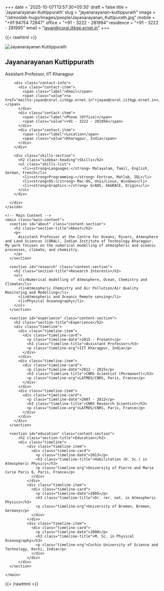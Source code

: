 +++
date = '2025-10-07T13:57:30+05:30'
draft = false
title = 'Jayanarayanan Kuttippurath'
slug = "jayanarayanan-kuttippurath"
image = "/atmoslab-hugo/images/people/Jayanarayanan_Kuttipurath.jpg"
mobile = "+91 94754 72847"
office = "+91 - 3222 - 281994"
residence = "+91 - 3222 - 281995"
email = "jayan@coral.iitkgp.ernet.in"
+++

{{< rawhtml >}}
<!-- This parent container ensures all CSS styles are scoped to this page only -->
<div class="jayan-portfolio-page">

  <div class="portfolio-container">
    <!-- Left Sidebar -->
    <aside class="sidebar">
      <div class="sidebar-content">
        <div class="profile-header">
          <img src="/atmoslab-hugo/images/people/Jayanarayanan_Kuttipurath.jpg" alt="Jayanarayanan Kuttippurath" class="profile-image">
          <h1 class="profile-name">Jayanarayanan Kuttippurath</h1>
          <p class="profile-title">Assistant Professor, IIT Kharagpur</p>
        </div>

        <div class="contact-info">
          <div class="contact-item">
            <span class="label">Email</span>
            <span class="value"><a href="mailto:jayan@coral.iitkgp.ernet.in">jayan@coral.iitkgp.ernet.in</a></span>
          </div>
          <div class="contact-item">
            <span class="label">Phone (Office)</span>
            <span class="value">+91 - 3222 - 281994</span>
          </div>
          <div class="contact-item">
            <span class="label">Location</span>
            <span class="value">Kharagpur, India</span>
          </div>
        </div>

        <div class="skills-section">
          <h2 class="sidebar-heading">Skills</h2>
          <ul class="skills-list">
            <li><strong>Languages:</strong> Malayalam, Tamil, English, German, French</li>
            <li><strong>Programming:</strong> Fortran, Matlab, IDL</li>
            <li><strong>OS:</strong> Mac-OS, Unix/Linux, Windows</li>
            <li><strong>Graphics:</strong> GrADS, XmGRACE, Origin</li>
          </ul>
        </div>

      </div>
    </aside>

    <!-- Main Content -->
    <main class="main-content">
      <section id="about" class="content-section">
        <h2 class="section-title">About</h2>
        <p>
          Assistant Professor at the Centre for Oceans, Rivers, Atmosphere and Land Sciences (CORAL), Indian Institute of Technology Kharagpur. My work focuses on the numerical modelling of atmospheric and oceanic processes, climate, and chemistry.
        </p>
      </section>

      <section id="research" class="content-section">
        <h2 class="section-title">Research Interests</h2>
        <ul>
          <li>Numerical modelling of Atmosphere, Ocean, Chemistry and Climate</li>
          <li>Atmospheric Chemistry and Air Pollution/Air Quality Monitoring and Modelling</li>
          <li>Atmospheric and Oceanic Remote sensing</li>
          <li>Physical Oceanography</li>
        </ul>
      </section>

      <section id="experience" class="content-section">
        <h2 class="section-title">Experience</h2>
        <div class="timeline">
          <div class="timeline-item">
            <div class="timeline-card">
              <p class="timeline-date">2015 - Present</p>
              <h3 class="timeline-title">Assistant Professor</h3>
              <p class="timeline-org">IIT Kharagpur, India</p>
            </div>
          </div>
          <div class="timeline-item">
            <div class="timeline-card">
              <p class="timeline-date">2012 - 2015</p>
              <h3 class="timeline-title">CNRS Scientist (Permanent)</h3>
              <p class="timeline-org">LATMOS/CNRS, Paris, France</p>
            </div>
          </div>
          <div class="timeline-item">
            <div class="timeline-card">
              <p class="timeline-date">2007 - 2012</p>
              <h3 class="timeline-title">CNRS Research Scientist</h3>
              <p class="timeline-org">LATMOS/CNRS, Paris, France</p>
            </div>
          </div>
        </div>
      </section>

      <section id="education" class="content-section">
          <h2 class="section-title">Education</h2>
          <div class="timeline">
              <div class="timeline-item">
                <div class="timeline-card">
                  <p class="timeline-date">2013</p>
                  <h3 class="timeline-title">Habilitation (D. Sc.) in Atmospheric Physics</h3>
                  <p class="timeline-org">University of Pierre and Marie Curie Paris 6, Paris, France</p>
                </div>
              </div>
              <div class="timeline-item">
                <div class="timeline-card">
                  <p class="timeline-date">2005</p>
                  <h3 class="timeline-title">Dr. rer. nat. in Atmospheric Physics</h3>
                  <p class="timeline-org">University of Bremen, Bremen, Germany</p>
                </div>
              </div>
              <div class="timeline-item">
                <div class="timeline-card">
                  <p class="timeline-date">2000</p>
                  <h3 class="timeline-title">M. Sc. in Physical Oceanography</h3>
                  <p class="timeline-org">Cochin University of Science and Technology, Kochi, India</p>
                </div>
              </div>
          </div>
      </section>

    </main>
  </div>
</div>
{{< /rawhtml >}}